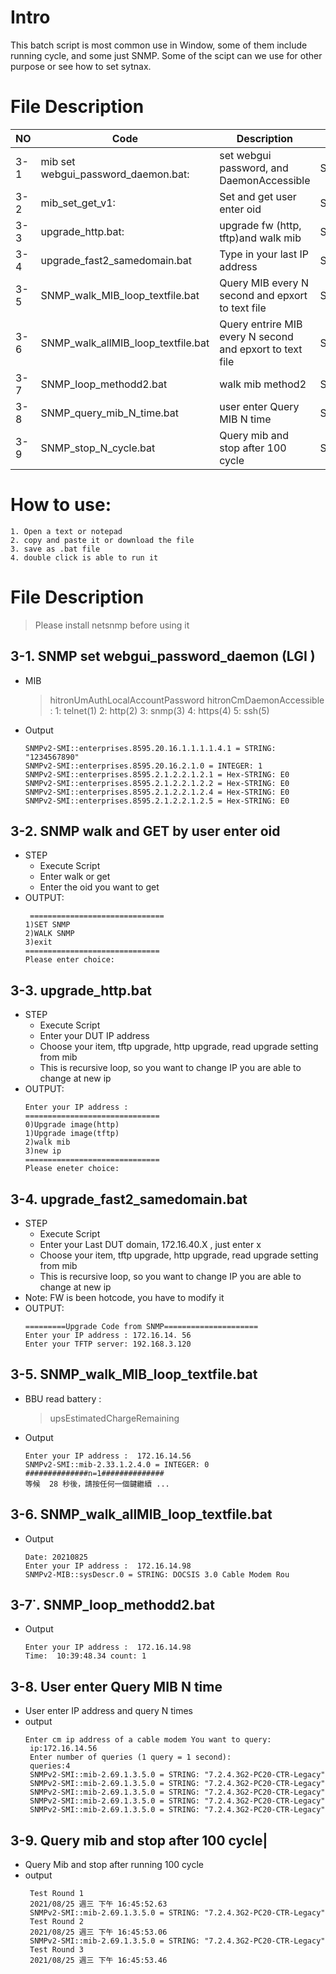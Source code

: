 # Intro
This batch script is most common use in Window, some of them include running cycle, and some just SNMP.
Some of the scipt can we use for other purpose or see how to set sytnax. 
# File Description
|NO | Code         | Description |Type |
| ------  | ------        | ------ |  ------ |
|3-1|mib set webgui_password_daemon.bat:| set webgui password, and DaemonAccessible|SNMP|
|3-2|mib_set_get_v1:| Set and get user enter oid|SNMP|
|3-3|upgrade_http.bat:| upgrade fw (http, tftp)and walk  mib |SNMP/upgrade|
|3-4|upgrade_fast2_samedomain.bat |Type in your last IP address|SNMP/upgrade|
|3-5|SNMP_walk_MIB_loop_textfile.bat| Query MIB every N second and epxort to text file|SNMP/Loop|
|3-6|SNMP_walk_allMIB_loop_textfile.bat| Query entrire MIB every N second and epxort to text file|SNMP/Loop|
|3-7|SNMP_loop_methodd2.bat| walk mib method2|SNMP/Loop|
|3-8|SNMP_query_mib_N_time.bat|user enter Query MIB N time |SNMP/Loop|
|3-9|SNMP_stop_N_cycle.bat|Query mib and stop after 100 cycle|SNMP/Loop|

# How to use: 
```
1. Open a text or notepad
2. copy and paste it or download the file
3. save as .bat file
4. double click is able to run it
```
# File Description
  > Please install netsnmp before using it 
##  3-1. SNMP set webgui_password_daemon (LGI )
* MIB
    >hitronUmAuthLocalAccountPassword
    >hitronCmDaemonAccessible :
    >1: telnet(1)
	2: http(2)
	3: snmp(3)
	4: https(4)
	5: ssh(5)
	
* Output 
     ```
    SNMPv2-SMI::enterprises.8595.20.16.1.1.1.1.4.1 = STRING: "1234567890"
    SNMPv2-SMI::enterprises.8595.20.16.2.1.0 = INTEGER: 1
    SNMPv2-SMI::enterprises.8595.2.1.2.2.1.2.1 = Hex-STRING: E0
    SNMPv2-SMI::enterprises.8595.2.1.2.2.1.2.2 = Hex-STRING: E0
    SNMPv2-SMI::enterprises.8595.2.1.2.2.1.2.4 = Hex-STRING: E0
    SNMPv2-SMI::enterprises.8595.2.1.2.2.1.2.5 = Hex-STRING: E0
    ```
## 3-2. SNMP walk and GET by user enter oid
* STEP
    * Execute Script
    * Enter walk or get 
    * Enter the oid you want to get
* OUTPUT:
    ```
     ==============================
    1)SET SNMP
    2)WALK SNMP
    3)exit
    ==============================
    Please enter choice:
    ```
## 3-3. upgrade_http.bat
* STEP
    * Execute Script
    * Enter your DUT IP address 
    * Choose your item, tftp upgrade, http upgrade, read upgrade setting from mib
    * This is recursive loop, so you want to change IP you are able to change at new ip
* OUTPUT:
    ```
    Enter your IP address : 
    ==============================
    0)Upgrade image(http)
    1)Upgrade image(tftp)
    2)walk mib
    3)new ip
    ==============================
    Please eneter choice: 
    ```
## 3-4. upgrade_fast2_samedomain.bat
* STEP
    * Execute Script
    * Enter your Last DUT domain, 172.16.40.X , just enter x
    * Choose your item, tftp upgrade, http upgrade, read upgrade setting from mib
    * This is recursive loop, so you want to change IP you are able to change at new ip
* Note: FW is been hotcode, you have to modify it
* OUTPUT:
    ```
    =========Upgrade Code from SNMP=====================
    Enter your IP address : 172.16.14. 56
    Enter your TFTP server: 192.168.3.120
    ```
## 3-5. SNMP_walk_MIB_loop_textfile.bat
* BBU read battery :
    >upsEstimatedChargeRemaining
* Output
    ```
    Enter your IP address :  172.16.14.56
    SNMPv2-SMI::mib-2.33.1.2.4.0 = INTEGER: 0
    ##############n=1##############
    等候  28 秒後，請按任何一個鍵繼續 ...
    ```
## 3-6. SNMP_walk_allMIB_loop_textfile.bat
* Output
    ```
    Date: 20210825
    Enter your IP address :  172.16.14.98
    SNMPv2-MIB::sysDescr.0 = STRING: DOCSIS 3.0 Cable Modem Rou
    ```

## 3-7˙. SNMP_loop_methodd2.bat
* Output
    ```
    Enter your IP address :  172.16.14.98
    Time:  10:39:48.34 count: 1
    ```

## 3-8. User enter Query MIB N time 
* User enter IP address and query N times
* output
   ```
   Enter cm ip address of a cable modem You want to query:
	ip:172.16.14.56
	Enter number of queries (1 query = 1 second):
	queries:4
	SNMPv2-SMI::mib-2.69.1.3.5.0 = STRING: "7.2.4.3G2-PC20-CTR-Legacy"
	SNMPv2-SMI::mib-2.69.1.3.5.0 = STRING: "7.2.4.3G2-PC20-CTR-Legacy"
	SNMPv2-SMI::mib-2.69.1.3.5.0 = STRING: "7.2.4.3G2-PC20-CTR-Legacy"
	SNMPv2-SMI::mib-2.69.1.3.5.0 = STRING: "7.2.4.3G2-PC20-CTR-Legacy"
	SNMPv2-SMI::mib-2.69.1.3.5.0 = STRING: "7.2.4.3G2-PC20-CTR-Legacy"
   ```
## 3-9. Query mib and stop after 100 cycle|
* Query Mib and stop after running 100 cycle 
* output
   ```
	Test Round 1
	2021/08/25 週三 下午 16:45:52.63
	SNMPv2-SMI::mib-2.69.1.3.5.0 = STRING: "7.2.4.3G2-PC20-CTR-Legacy"
	Test Round 2
	2021/08/25 週三 下午 16:45:53.06
	SNMPv2-SMI::mib-2.69.1.3.5.0 = STRING: "7.2.4.3G2-PC20-CTR-Legacy"
	Test Round 3
	2021/08/25 週三 下午 16:45:53.46
   ```